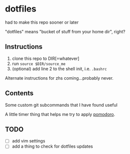 # dotfiles
had to make this repo sooner or later

"dotfiles" means "bucket of stuff from your home dir", right?

## Instructions

1. clone this repo to DIR[=whatever]
2. run `source $DIR/source_me`
3. (optional) add line 2 to the shell init, i.e. `.bashrc`

Alternate instructions for zhs coming...probably never.

## Contents

Some custom git subcommands that I have found useful

A little timer thing that helps me try to apply [pomodoro].

[pomodoro]: https://en.wikipedia.org/wiki/Pomodoro_Technique

## TODO

 - [ ] add vim settings
 - [ ] add a thing to check for dotfiles updates
